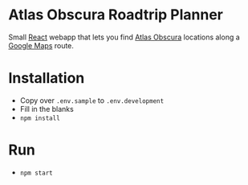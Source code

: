 # Atlas Obscura Roadtrip Planner

Small [React](https://reactjs.org/) webapp that lets you find [Atlas Obscura](https://www.atlasobscura.com/) locations along a [Google Maps](https://developers.google.com/maps/documentation/) route.

# Installation

- Copy over ``.env.sample`` to ``.env.development``
- Fill in the blanks
- ``npm install``

# Run

- ``npm start``